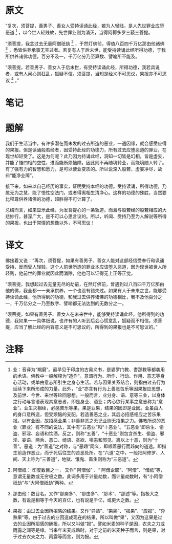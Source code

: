 # 原文
“复次，须菩提，善男子、善女人受持读诵此经，若为人轻贱，是人先世罪业应堕恶道 [^1] ，以今世人轻贱故，先世罪业则为消灭，当得阿耨多罗三藐三菩提。

“须菩提，我念过去无量阿僧祇劫 [^2] ，于然灯佛前，得值八百四千万亿那由他诸佛 [^3] ，悉皆供养承事无空过者。若复有人于后末世，能受持读诵此经所得功德，于我所供养诸佛功德，百分不及一，千万亿分乃至算数、譬喻所不能及。

“须菩提，若善男子、善女人于后末世，有受持读诵此经，所得功德，我若具说者，或有人闻心则狂乱，狐疑不信。须菩提，当知是经义不可思议，果报亦不可思议 [^4] 。”
# 笔记

# 题解
我们于生活当中，有许多潜在而未发的过去所造的恶业，一遇因缘，就会感受应得的果报。但是读诵般若经者，因受持此经的功德力，所有过去应堕恶道的罪业，在现世却轻受了。这是为何呢？此乃因为持诵此经，洞知一切皆是幻相，皆是虚妄，并能了悟四相的空性，进而能断烦恼障。因此则不再随境转业，而能境随人转了。有了强有力的智慧和愿力，是可以使业变质的。所以说深入般若，虚妄净尽，故曰“能净业障”。

接下来，如来以自己经历的事实，证明受持本经的功德。受持读诵，所得功德，乃属无为之慧，能了悟性空法门，或者得离相生清净心。这样的功德的殊胜，当然要比释尊供养诸佛的功德，超胜得不可计算了。

总结而言，如来显示此经，为发菩提心的一条轨道。而且与般若经的般若相应的大悲妙行，甚深广大，是不可以心思言议的。所以，听闻、受持乃至为人解说等所得的果报，也出于常情的想像以外，不可思议！
# 译文
佛接着又说：“再次，须菩提，如果有善男子、善女人能对这部经信受奉行和讽诵受持，反而受人轻贱，这个人前世所造的罪业本应该堕入恶道，因为现世被世人所轻贱，他前世的罪业就因此而消除，他也可以证得无上正等正觉。

“须菩提，我想起过去无量无尽的劫前，在然灯佛前，曾遇到过八百四千万亿那由他的佛，我全都一一亲承供养，一个也没有错失过。如果有人于未来之世，能够受持读诵此经，他所得到的功德，和我过去供养诸佛的功德相比，我不及他百分之一，千万亿分之一乃至数字、譬喻都无法达到的无数分之一。

“须菩提，如果有善男子、善女人在未来世中，能够受持读诵此经，他所得到的功德，我如果一一具体细说，也许有的人听到后会心慌意乱，狐疑而不相信。须菩提，应当了解此经的内容意义是不可思议的，所得到的果报也是不可思议的。”
# 注释

[^1]: 业：音译为“羯磨”。最早见于印度的古奥义书，是婆罗门教、耆那教等都袭用的术语。佛教中一般解释为”造作“。意谓行为、所作、行动、作用、意志等身心活动，或单由意志所引生之身心生活。若与因果关系结合，则指由过去行为延续下来所形成的力量。此外，“业”亦含有行为上善恶苦乐等因果报应思想，及前世、今世、来世等轮回思想。一般而言，业分身、语、意等三业，以身体之行动与言语表现其意志者，即是身业、语业；内心欲行某事之意志称为“意业”。业生灭相续，必感苦乐等果，果是业果，结果的因即是业因。业虽由人的身口意所造，但受烦恼的支配。若造善恶之业，其后必招感相应之苦乐果报。以有业因，故招感业果；非善非恶之无记业则无招果之力。佛教所说的恶业（罪业）有不同的说法，其中有“五恶业”和“十恶业”。“五恶业”即杀生、偷盗、邪淫、妄语和饮酒，反之，则称“五善”。“十恶业”则包含杀生、偷盗、邪淫、妄语、两舌、恶口、绮语、贪欲、嗔恚和邪见。离以上十恶，则为“十善”。恶道：为“善道”之对称，与“恶趣”同义，即顺着恶行而趋向的道途。即指生前造作恶业，而于死后往生的苦恶处所。在“六道”之中，一般把阿修罗、人间、天上称为“三善道”，地狱、饿鬼、畜生则称为“三恶道”。
[^2]: 阿僧祇： 印度数目之一， 又作“ 阿僧伽” 、“ 阿僧企耶”、“阿僧”、“僧祇”等，意谓无量数或无穷极之数。此词多用于计量劫数，而计量劫数时，有“小阿僧祇劫”与“大阿僧祇劫”两种。
[^3]: 那由他：数目名。又作“那庾多”、“那由多”、“那术”、“那述”等。指极大之数，有说是相等于今天的百亿，也有说是千亿，或更大之数。
[^4]: 果报：由过去业因所招感的结果。又作“异熟”、“果熟”、“报果”、“应报”、“异熟果”等。由于过去的业因造成现在的结果，所以叫做“果”，又因为这果是过去的业因所招感的酬报，所以又叫做“报”。譬如米麦的种子是因，农夫之力或雨露之润等是缘。当来年米麦成熟时，对于之前的米麦种子而言，则是果，对于过去农夫之力、雨露等而言，则为报。